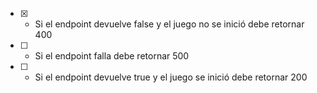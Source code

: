 - [x] - Si el endpoint devuelve false y el juego no se inició debe retornar 400 
- [ ] - Si el endpoint falla debe retornar 500
- [ ] - Si el endpoint devuelve true y el juego se inició debe retornar 200
